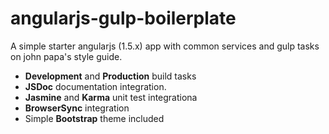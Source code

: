 # angularjs-gulp-boilerplate
A simple starter angularjs (1.5.x) app with common services and gulp tasks on john papa's style guide.

- **Development** and **Production** build tasks
- **JSDoc** documentation integration.
- **Jasmine** and **Karma** unit test integrationa
- **BrowserSync** integration
- Simple **Bootstrap** theme included